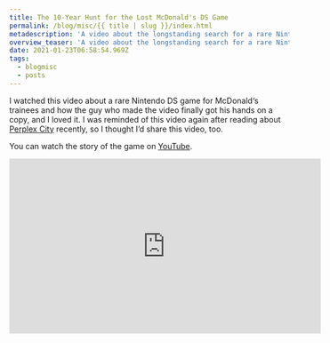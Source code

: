 ```yaml
---
title: The 10-Year Hunt for the Lost McDonald's DS Game
permalink: /blog/misc/{{ title | slug }}/index.html
metadescription: 'A video about the longstanding search for a rare Nintendo DS game for McDonald‘s trainees.'
overview_teaser: 'A video about the longstanding search for a rare Nintendo DS game for McDonald‘s trainees.'
date: 2021-01-23T06:58:54.969Z
tags:
  - blogmisc
  - posts
---
```


I watched this video about a rare Nintendo DS game for McDonald‘s trainees and how the guy who made the video finally got his hands on a copy, and I loved it. I was reminded of this video again after reading about [Perplex City](blog/misc/find-satoshi/) recently, so I thought I’d share this video, too.

You can watch the story of the game on [YouTube](https://www.youtube.com/watch?v=-e6xOBCAVvA).

<div class="content__video-wrapper">
  <div class="video-wrapper"><iframe width="560" height="315" src="https://www.youtube.com/embed/-e6xOBCAVvA" frameborder="0" allow="accelerometer; autoplay; clipboard-write; encrypted-media; gyroscope; picture-in-picture" allowfullscreen title="The 10-Year Hunt for the Lost McDonald's DS Game"></iframe>
  </div>
</div>
